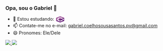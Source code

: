 ### Opa, sou o Gabriel 👋
- 🌱 Estou estudando: <img align="center" title="C#" alt="CSharp" height="20" width="30" src="https://raw.githubusercontent.com/devicons/devicon/master/icons/csharp/csharp-original.svg">
- 📫 Contate-me no e-mail: gabriel.coelhosousasantos.pv@gmail.com
- 😄 Pronomes: Ele/Dele
<div>
  <a href="https://beacons.ai/nubsgp" target="_blank">
  <img height="180em" src="https://github-readme-stats.vercel.app/api?username=NUBsGP&show_icons=true&theme=shadow_blue&include_all_commits=true&count_private=true"/>
  <img height="180em" src="https://github-readme-stats.vercel.app/api/top-langs/?username=NUBsGP&layout=compact&langs_count=16&theme=shadow_blue"/>
</div>
    
<!--
**NUBsGP/NUBsGP** is a ✨ _special_ ✨ repository because its `README.md` (this file) appears on your GitHub profile.

Here are some ideas to get you started:

- 🔭 I’m currently working on ...
- 🌱 I’m currently learning ...
- 👯 I’m looking to collaborate on ...
- 🤔 I’m looking for help with ...
- 💬 Ask me about ...
- 📫 How to reach me: ...
- 😄 Pronouns: ...
- ⚡ Fun fact: ...
-->
